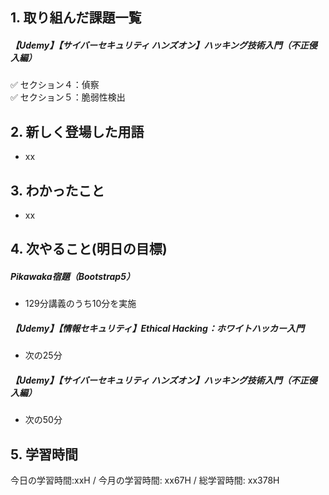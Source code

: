 ## 1. 取り組んだ課題一覧
##### 【Udemy】【サイバーセキュリティ ハンズオン】ハッキング技術入門（不正侵入編）
✅ セクション４：偵察  
✅ セクション５：脆弱性検出  


## 2. 新しく登場した用語
- xx

## 3. わかったこと
- xx

## 4. 次やること(明日の目標) 
##### Pikawaka宿題（Bootstrap5）
- 129分講義のうち10分を実施
  
##### 【Udemy】【情報セキュリティ】Ethical Hacking：ホワイトハッカー入門
- 次の25分

##### 【Udemy】【サイバーセキュリティ ハンズオン】ハッキング技術入門（不正侵入編）
- 次の50分

## 5. 学習時間
今日の学習時間:xxH / 今月の学習時間: xx67H / 総学習時間: xx378H　
